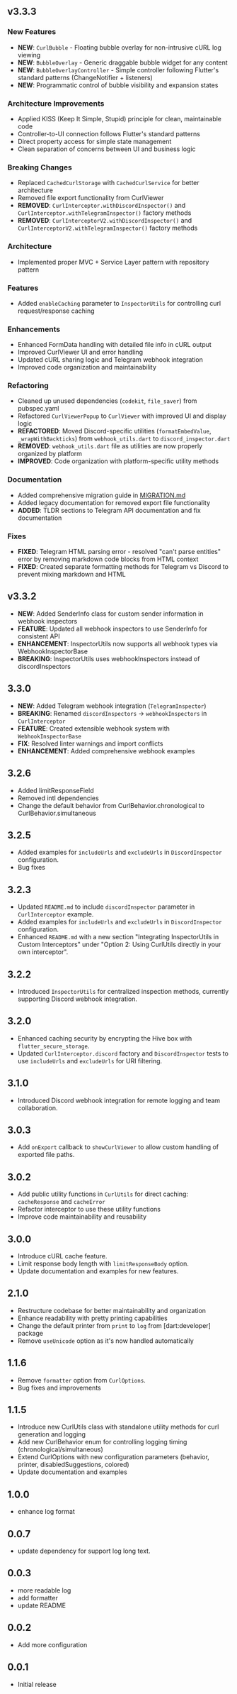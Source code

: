 ## v3.3.3

### New Features
- **NEW**: `CurlBubble` - Floating bubble overlay for non-intrusive cURL log viewing
- **NEW**: `BubbleOverlay` - Generic draggable bubble widget for any content
- **NEW**: `BubbleOverlayController` - Simple controller following Flutter's standard patterns (ChangeNotifier + listeners)
- **NEW**: Programmatic control of bubble visibility and expansion states

### Architecture Improvements
- Applied KISS (Keep It Simple, Stupid) principle for clean, maintainable code
- Controller-to-UI connection follows Flutter's standard patterns
- Direct property access for simple state management
- Clean separation of concerns between UI and business logic

### Breaking Changes
- Replaced `CachedCurlStorage` with `CachedCurlService` for better architecture
- Removed file export functionality from CurlViewer
- **REMOVED**: `CurlInterceptor.withDiscordInspector()` and `CurlInterceptor.withTelegramInspector()` factory methods
- **REMOVED**: `CurlInterceptorV2.withDiscordInspector()` and `CurlInterceptorV2.withTelegramInspector()` factory methods

### Architecture
- Implemented proper MVC + Service Layer pattern with repository pattern

### Features
- Added `enableCaching` parameter to `InspectorUtils` for controlling curl request/response caching

### Enhancements
- Enhanced FormData handling with detailed file info in cURL output
- Improved CurlViewer UI and error handling
- Updated cURL sharing logic and Telegram webhook integration
- Improved code organization and maintainability

### Refactoring
- Cleaned up unused dependencies (`codekit`, `file_saver`) from pubspec.yaml
- Refactored `CurlViewerPopup` to `CurlViewer` with improved UI and display logic
- **REFACTORED**: Moved Discord-specific utilities (`formatEmbedValue`, `_wrapWithBackticks`) from `webhook_utils.dart` to `discord_inspector.dart`
- **REMOVED**: `webhook_utils.dart` file as utilities are now properly organized by platform
- **IMPROVED**: Code organization with platform-specific utility methods

### Documentation
- Added comprehensive migration guide in [MIGRATION.md](MIGRATION.md)
- Added legacy documentation for removed export file functionality
- **ADDED**: TLDR sections to Telegram API documentation and fix documentation

### Fixes
- **FIXED**: Telegram HTML parsing error - resolved "can't parse entities" error by removing markdown code blocks from HTML context
- **FIXED**: Created separate formatting methods for Telegram vs Discord to prevent mixing markdown and HTML

## v3.3.2

- **NEW**: Added SenderInfo class for custom sender information in webhook inspectors
- **FEATURE**: Updated all webhook inspectors to use SenderInfo for consistent API
- **ENHANCEMENT**: InspectorUtils now supports all webhook types via WebhookInspectorBase
- **BREAKING**: InspectorUtils uses webhookInspectors instead of discordInspectors

## 3.3.0

- **NEW**: Added Telegram webhook integration (`TelegramInspector`)
- **BREAKING**: Renamed `discordInspectors` → `webhookInspectors` in `CurlInterceptor`
- **FEATURE**: Created extensible webhook system with `WebhookInspectorBase`
- **FIX**: Resolved linter warnings and import conflicts
- **ENHANCEMENT**: Added comprehensive webhook examples

## 3.2.6

- Added limitResponseField
- Removed intl dependencies
- Change the default behavior from CurlBehavior.chronological to CurlBehavior.simultaneous

## 3.2.5

- Added examples for `includeUrls` and `excludeUrls` in `DiscordInspector` configuration.
- Bug fixes

## 3.2.3

- Updated `README.md` to include `discordInspector` parameter in `CurlInterceptor` example.
- Added examples for `includeUrls` and `excludeUrls` in `DiscordInspector` configuration.
- Enhanced `README.md` with a new section "Integrating InspectorUtils in Custom Interceptors" under "Option 2: Using CurlUtils directly in your own interceptor".

## 3.2.2

- Introduced `InspectorUtils` for centralized inspection methods, currently supporting Discord webhook integration.

## 3.2.0

- Enhanced caching security by encrypting the Hive box with `flutter_secure_storage`.
- Updated `CurlInterceptor.discord` factory and `DiscordInspector` tests to use `includeUrls` and `excludeUrls` for URI filtering.

## 3.1.0

- Introduced Discord webhook integration for remote logging and team collaboration.

## 3.0.3

- Add `onExport` callback to `showCurlViewer` to allow custom handling of exported file paths.

## 3.0.2

- Add public utility functions in `CurlUtils` for direct caching: `cacheResponse` and `cacheError`
- Refactor interceptor to use these utility functions
- Improve code maintainability and reusability

## 3.0.0

- Introduce cURL cache feature.
- Limit response body length with `limitResponseBody` option.
- Update documentation and examples for new features.

## 2.1.0

- Restructure codebase for better maintainability and organization
- Enhance readability with pretty printing capabilities
- Change the default printer from `print` to `log` from [dart:developer] package
- Remove `useUnicode` option as it's now handled automatically

## 1.1.6

- Remove `formatter` option from `CurlOptions`.
- Bug fixes and improvements

## 1.1.5

- Introduce new CurlUtils class with standalone utility methods for curl generation and logging
- Add new CurlBehavior enum for controlling logging timing (chronological/simultaneous)
- Extend CurlOptions with new configuration parameters (behavior, printer, disabledSuggestions, colored)
- Update documentation and examples

## 1.0.0

- enhance log format

## 0.0.7

- update dependency for support log long text.

## 0.0.3

- more readable log
- add formatter
- update README

## 0.0.2

- Add more configuration

## 0.0.1

- Initial release
